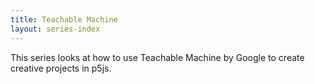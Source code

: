 ```yaml
---
title: Teachable Machine
layout: series-index
---
```


This series looks at how to use Teachable Machine by Google to create creative projects in p5js.
